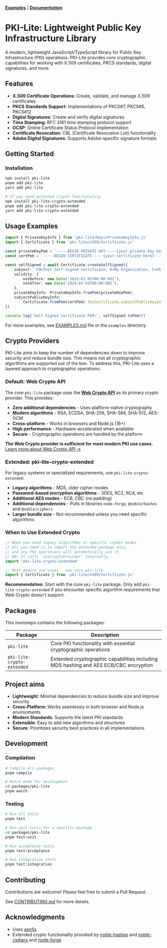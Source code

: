 **[Examples](./EXAMPLES.md)** | **[Documentation](https://jacobshirley.github.io/pki-lite/v1.0.2)**

# PKI-Lite: Lightweight Public Key Infrastructure Library

A modern, lightweight JavaScript/TypeScript library for Public Key Infrastructure (PKI) operations. PKI-Lite provides core cryptographic capabilities for working with X.509 certificates, PKCS standards, digital signatures, and more.

## Features

- **X.509 Certificate Operations**: Create, validate, and manage X.509 certificates
- **PKCS Standards Support**: Implementations of PKCS#7, PKCS#5, PKCS#12
- **Digital Signatures**: Create and verify digital signatures
- **Time Stamping**: RFC 3161 time stamping protocol support
- **OCSP**: Online Certificate Status Protocol implementation
- **Certificate Revocation**: CRL (Certificate Revocation List) functionality
- **Adobe Digital Signatures**: Supports Adobe-specific signature formats

## Getting Started

### Installation

```bash
npm install pki-lite
pnpm add pki-lite
yarn add pki-lite

# If you need extended crypto functionality
npm install pki-lite-crypto-extended
pnpm add pki-lite-crypto-extended
yarn add pki-lite-crypto-extended
```

## Usage Examples

```typescript
import { PrivateKeyInfo } from 'pki-lite/keys/PrivateKeyInfo.js'
import { Certificate } from 'pki-lite/x509/Certificate.js'

const privateKeyPem = `-----BEGIN PRIVATE KEY-----{your private key here}-----END PRIVATE`
const certPem = `-----BEGIN CERTIFICATE-----{your certificate here}-----END CERTIFICATE-----`

const selfSigned = await Certificate.createSelfSigned({
    subject: 'CN=Test Self-Signed Certificate, O=My Organization, C=US',
    validity: {
        notBefore: new Date('2023-01-01T00:00:00Z'),
        notAfter: new Date('2024-01-01T00:00:00Z'),
    },
    privateKeyInfo: PrivateKeyInfo.fromPem(privateKeyPem),
    subjectPublicKeyInfo:
        Certificate.fromPem(certPem).tbsCertificate.subjectPublicKeyInfo,
})

console.log('Self-Signed Certificate PEM:', selfSigned.toPem())
```

For more examples, see [EXAMPLES.md](EXAMPLES.md) file or the `examples` directory.

## Crypto Providers

PKI-Lite aims to keep the number of dependencies down to improve security and reduce bundle size. This means not all cryptographic algorithms are supported out of the box. To address this, PKI-Lite uses a layered approach to cryptographic operations:

### Default: Web Crypto API

The core `pki-lite` package uses the **[Web Crypto API](https://developer.mozilla.org/en-US/docs/Web/API/Web_Crypto_API)** as its primary crypto provider. This provides:

- **Zero additional dependencies** - Uses platform-native cryptography
- **Modern algorithms** - RSA, ECDSA, SHA-256, SHA-384, SHA-512, AES-GCM
- **Cross-platform** - Works in browsers and Node.js (16+)
- **High performance** - Hardware-accelerated when available
- **Secure** - Cryptographic operations are handled by the platform

**The Web Crypto provider is sufficient for most modern PKI use cases.** [Learn more about Web Crypto API →](https://developer.mozilla.org/en-US/docs/Web/API/Web_Crypto_API)

### Extended: pki-lite-crypto-extended

For legacy systems or specialized requirements, use `pki-lite-crypto-extended`:

- **Legacy algorithms** - MD5, older cipher modes
- **Password-based encryption algorithms** - 3DES, RC2, RC4, etc
- **Additional AES modes** - ECB, CBC (no padding)
- **Additional dependencies** - Pulls in libraries `node-forge`, `@noble/hashes` and `@noble/ciphers`
- **Larger bundle size** - Not recommended unless you need specific algorithms

### When to Use Extended Crypto

```typescript
// When you need legacy algorithms or specific cipher modes
// All you need is to import the extended package once,
// and any PKI operations will automatically use it.
// NB: It calls `setCryptoProvider` internally.
import 'pki-lite-crypto-extended'

// Most modern use cases - use core pki-lite
import { Certificate } from 'pki-lite/x509/Certificate.js'
```

**Recommendation**: Start with the core `pki-lite` package. Only add `pki-lite-crypto-extended` if you encounter specific algorithm requirements that Web Crypto doesn't support.

## Packages

This monorepo contains the following packages:

| Package                    | Description                                                                          |
| -------------------------- | ------------------------------------------------------------------------------------ |
| `pki-lite`                 | Core PKI functionality with essential cryptographic operations                       |
| `pki-lite-crypto-extended` | Extended cryptographic capabilities including MD5 hashing and AES ECB/CBC encryption |

## Project aims

- **Lightweight**: Minimal dependencies to reduce bundle size and improve security
- **Cross-Platform**: Works seamlessly in both browser and Node.js environments
- **Modern Standards**: Supports the latest PKI standards
- **Extensible**: Easy to add new algorithms and structures
- **Secure**: Prioritizes security best practices in all implementations

## Development

### Compilation

```bash
# Compile all packages
pnpm compile

# Watch mode for development
cd packages/pki-lite
pnpm watch
```

### Testing

```bash
# Run all tests
pnpm test

# Run unit tests for a specific package
cd packages/pki-lite
pnpm test:unit

# Run acceptance tests
pnpm test:acceptance

# Run integration tests
pnpm test:integration
```

## Contributing

Contributions are welcome! Please feel free to submit a Pull Request.

See [CONTRIBUTING.md](CONTRIBUTING.md) for more details.

## Acknowledgments

- Uses [asn1js](https://www.npmjs.com/package/asn1js)
- Extended crypto functionality provided by [noble-hashes](https://github.com/paulmillr/noble-hashes) and [noble-ciphers](https://github.com/paulmillr/noble-ciphers) and [node-forge](https://github.com/digitalbazaar/forge)
